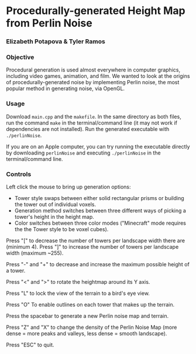 # Procedurally-generated Height Map from Perlin Noise

### Elizabeth Potapova & Tyler Ramos

### Objective
Procedural generation is used almost everywhere in computer graphics, including video games, animation, and film. We wanted to look at the origins of procedurally-generated noise by implementing Perlin noise, the most popular method in generating noise, via OpenGL.

### Usage
Download `main.cpp` and the `makefile`. In the same directory as both files, run the command `make` in the terminal/command line (it may not work if dependencies are not installed). Run the generated executable with `./perlinNoise`.

If you are on an Apple computer, you can try running the executable directly by downloading `perlinNoise` and executing `./perlinNoise` in the terminal/command line.


### Controls

Left click the mouse to bring up generation options:
- Tower style swaps between either solid rectangular prisms or building the tower out of individual voxels.
- Generation method switches between three different ways of picking a tower's height in the height map.
- Color switches between three color modes ("Minecraft" mode requires the the Tower style to be voxel cubes).

Press "[" to decrease the number of towers per landscape width there are (minimum 4). Press "]" to increase the number of towers per landscape width (maximum ~255).

Press "-" and "+" to decrease and increase the maximum possible height of a tower.

Press "<" and ">" to rotate the heightmap around its Y axis.

Press "L" to lock the view of the terrain to a bird's eye view.

Press "O" To enable outlines on each tower that makes up the terrain.

Press the spacebar to generate a new Perlin noise map and terrain.

Press "Z" and "X" to change the density of the Perlin Noise Map (more dense = more peaks and valleys, less dense = smooth landscape).

Press "ESC" to quit.

